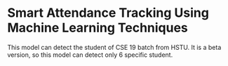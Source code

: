 # Smart Attendance Tracking Using Machine Learning Techniques
This model can detect the student of CSE 19 batch from HSTU. 
It is a beta version, so this model can detect only 6 specific student. 
